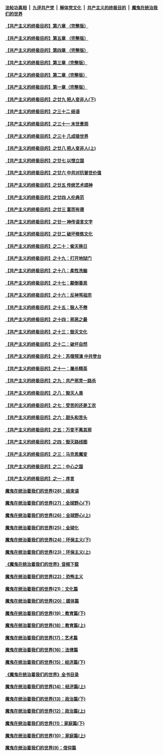 

####  [法轮功真相](../../../../basic/blob/master/README.md?t=06071801) &nbsp;|&nbsp; [九评共产党](../../../../9ping.md/blob/master/README.md?t=06071801) &nbsp;|&nbsp; [解体党文化](../../../../jtdwh.md/blob/master/README.md?t=06071801)  &nbsp;|&nbsp; [共产主义的终极目的](../../../../gczydzjmd.md/blob/master/README.md?t=06071801) &nbsp;|&nbsp; [魔鬼在统治我们的世界](../../../../mgztzwmdsj.md/blob/master/README.md?t=06071801) 

#### [【共产主义的终极目的】第六章 （完整版）](../pages/nsc422/n11428913.md?t=06071801) 

#### [【共产主义的终极目的】第五章 （完整版）](../pages/nsc422/n11428912.md?t=06071801) 

#### [【共产主义的终极目的】第四章 （完整版）](../pages/nsc422/n11428907.md?t=06071801) 

#### [【共产主义的终极目的】第三章（完整版）](../pages/nsc422/n11428848.md?t=06071801) 

#### [【共产主义的终极目的】第二章（完整版）](../pages/nsc422/n11428831.md?t=06071801) 

#### [【共产主义的终极目的】第一章（完整版）](../pages/nsc422/n11417651.md?t=06071801) 

#### [【共产主义的终极目的】之廿九 把人变非人(下)](../pages/nsc422/n11344140.md?t=06071801) 

#### [【共产主义的终极目的】之三十二 结语](../pages/nsc422/n11360535.md?t=06071801) 

#### [【共产主义的终极目的】之三十一 末世景观](../pages/nsc422/n11351129.md?t=06071801) 

#### [【共产主义的终极目的】之三十 几成狼世界](../pages/nsc422/n11348280.md?t=06071801) 

#### [【共产主义的终极目的】之廿八 把人变非人(上)](../pages/nsc422/n11340492.md?t=06071801) 

#### [【共产主义的终极目的】之廿七 以恨立国](../pages/nsc422/n11336944.md?t=06071801) 

#### [【共产主义的终极目的】之廿六 中共对抗普世价值](../pages/nsc422/n11324785.md?t=06071801) 

#### [【共产主义的终极目的】之廿五 传统艺术颂神](../pages/nsc422/n11296396.md?t=06071801) 

#### [【共产主义的终极目的】之廿四 人伦典范](../pages/nsc422/n11296397.md?t=06071801) 

#### [【共产主义的终极目的】之廿三 富而有德](../pages/nsc422/n11283598.md?t=06071801) 

#### [【共产主义的终极目的】之廿一 神传语言文字](../pages/nsc422/n11263265.md?t=06071801) 

#### [【共产主义的终极目的】之廿二 破坏修炼文化](../pages/nsc422/n11245728.md?t=06071801) 

#### [【共产主义的终极目的】之二十：偷天换日](../pages/nsc422/n11238846.md?t=06071801) 

#### [【共产主义的终极目的】之十九：打开地狱门](../pages/nsc422/n11206376.md?t=06071801) 

#### [【共产主义的终极目的】之十八：柔性洗脑](../pages/nsc422/n11199994.md?t=06071801) 

#### [【共产主义的终极目的】之十七：颠倒善恶](../pages/nsc422/n11179782.md?t=06071801) 

#### [【共产主义的终极目的】之十六：反神骂祖宗](../pages/nsc422/n11166798.md?t=06071801) 

#### [【共产主义的终极目的】之十五：毁人不倦](../pages/nsc422/n11166792.md?t=06071801) 

#### [【共产主义的终极目的】之十四：邪恶之最](../pages/nsc422/n11150249.md?t=06071801) 

#### [【共产主义的终极目的】之十三：毁灭文化](../pages/nsc422/n11135227.md?t=06071801) 

#### [【共产主义的终极目的】之十二：破坏自然](../pages/nsc422/n11135214.md?t=06071801) 

#### [【共产主义的终极目的】之十：苏俄预演 中共登台](../pages/nsc422/n11118424.md?t=06071801) 

#### [【共产主义的终极目的】之十一：屠杀精英](../pages/nsc422/n11118442.md?t=06071801) 

#### [【共产主义的终极目的】之九：共产邪灵一路杀](../pages/nsc422/n11114139.md?t=06071801) 

#### [【共产主义的终极目的】之八：毁灭人类](../pages/nsc422/n11108503.md?t=06071801) 

#### [【共产主义的终极目的】之七：受苦的还是工农](../pages/nsc422/n11101809.md?t=06071801) 

#### [【共产主义的终极目的】之六：甜头和苦头](../pages/nsc422/n11096971.md?t=06071801) 

#### [【共产主义的终极目的】之五：万变不离其邪](../pages/nsc422/n11091285.md?t=06071801) 

#### [【共产主义的终极目的】之四：毁灭路线图](../pages/nsc422/n11086284.md?t=06071801) 

#### [【共产主义的终极目的】之三：马克思魔变](../pages/nsc422/n11061941.md?t=06071801) 

#### [【共产主义的终极目的】之二：中心之国](../pages/nsc422/n11047728.md?t=06071801) 

#### [【共产主义的终极目的】之一：序言](../pages/nsc422/n11086077.md?t=06071801) 

#### [魔鬼在统治着我们的世界(28)：结束语](../pages/nsc422/n10936246.md?t=06071801) 

#### [魔鬼在统治着我们的世界(27)：全球野心(下)](../pages/nsc422/n10928319.md?t=06071801) 

#### [魔鬼在统治着我们的世界(26)：全球野心(上)](../pages/nsc422/n10900318.md?t=06071801) 

#### [魔鬼在统治着我们的世界(25)：全球化](../pages/nsc422/n10788205.md?t=06071801) 

#### [魔鬼在统治着我们的世界(24)：环保主义(下)](../pages/nsc422/n10695307.md?t=06071801) 

#### [魔鬼在统治着我们的世界(23)：环保主义(上)](../pages/nsc422/n10688613.md?t=06071801) 

#### [《魔鬼在统治着我们的世界》音频下载](../pages/nsc422/n10635553.md?t=06071801) 

#### [魔鬼在统治着我们的世界(22)：恐怖主义](../pages/nsc422/n10614727.md?t=06071801) 

#### [魔鬼在统治着我们的世界(21)：文化篇](../pages/nsc422/n10597706.md?t=06071801) 

#### [魔鬼在统治着我们的世界(20)：媒体篇](../pages/nsc422/n10586579.md?t=06071801) 

#### [魔鬼在统治着我们的世界(19)：教育篇(下)](../pages/nsc422/n10564808.md?t=06071801) 

#### [魔鬼在统治着我们的世界(18)：教育篇(上)](../pages/nsc422/n10526970.md?t=06071801) 

#### [魔鬼在统治着我们的世界(17)：艺术篇](../pages/nsc422/n10499093.md?t=06071801) 

#### [魔鬼在统治着我们的世界(16)：法律篇](../pages/nsc422/n10485969.md?t=06071801) 

#### [魔鬼在统治着我们的世界(15)：经济篇(下)](../pages/nsc422/n10469975.md?t=06071801) 

#### [《魔鬼在统治着我们的世界》全书目录](../pages/nsc422/n10464261.md?t=06071801) 

#### [魔鬼在统治着我们的世界(14)：经济篇(上)](../pages/nsc422/n10457370.md?t=06071801) 

#### [魔鬼在统治着我们的世界(13)：政治篇(下)](../pages/nsc422/n10448270.md?t=06071801) 

#### [魔鬼在统治着我们的世界(12)：政治篇(上)](../pages/nsc422/n10444576.md?t=06071801) 

#### [魔鬼在统治着我们的世界(11)：家庭篇(下)](../pages/nsc422/n10440961.md?t=06071801) 

#### [魔鬼在统治着我们的世界(10)：家庭篇(上)](../pages/nsc422/n10435448.md?t=06071801) 

#### [魔鬼在统治着我们的世界(9)：信仰篇](../pages/nsc422/n10432159.md?t=06071801) 

